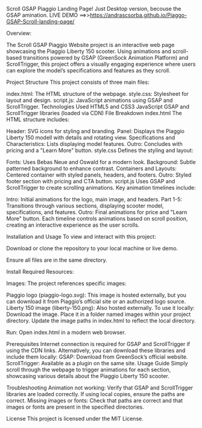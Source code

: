 

Scroll GSAP Piaggio Landing Page! 
Just Desktop version, becouse the GSAP amination.
LIVE DEMO ==>>https://andrascsorba.github.io/Piaggo-GSAP-Scroll-landing-page/

Overview:


The Scroll GSAP Piaggio Website project is an interactive web page showcasing the Piaggio Liberty 150 scooter. Using animations and scroll-based transitions powered by GSAP (GreenSock Animation Platform) and ScrollTrigger, this project offers a visually engaging experience where users can explore the model’s specifications and features as they scroll.

Project Structure
This project consists of three main files:

index.html: The HTML structure of the webpage.
style.css: Stylesheet for layout and design.
script.js: JavaScript animations using GSAP and ScrollTrigger.
Technologies Used
HTML5 and CSS3
JavaScript
GSAP and ScrollTrigger libraries (loaded via CDN)
File Breakdown
index.html
The HTML structure includes:

Header: SVG icons for styling and branding.
Panel: Displays the Piaggio Liberty 150 modell with details and rotating view.
Specifications and Characteristics: Lists displaying model features.
Outro: Concludes with pricing and a "Learn More" button.
style.css
Defines the styling and layout:

Fonts: Uses Bebas Neue and Oswald for a modern look.
Background: Subtle patterned background to enhance contrast.
Containers and Layouts: Centered container with styled panels, headers, and footers.
Outro: Styled footer section with pricing and CTA button.
script.js
Uses GSAP and ScrollTrigger to create scrolling animations. Key animation timelines include:

Intro: Initial animations for the logo, main image, and headers.
Part 1-5: Transitions through various sections, displaying scooter model, specifications, and features.
Outro: Final animations for price and "Learn More" button.
Each timeline controls animations based on scroll position, creating an interactive experience as the user scrolls.

Installation and Usage
To view and interact with this project:

Download or clone the repository to your local machine or live demo.

Ensure all files are in the same directory.

Install Required Resources:

Images: The project references specific images:

Piaggio logo (piaggio-logo.svg): This image is hosted externally, but you can download it from Piaggio’s official site or an authorized logo source.
Liberty 150 image (liberty-150.png): Also hosted externally. To use it locally:
Download the image.
Place it in a folder named images within your project directory.
Update the image paths in index.html to reflect the local directory.

Run: Open index.html in a modern web browser.

Prerequisites
Internet connection is required for GSAP and ScrollTrigger if using the CDN links. Alternatively, you can download these libraries and include them locally:
GSAP: Download from GreenSock’s official website.
ScrollTrigger: Available as a plugin on the same site.
Usage Guide
Simply scroll through the webpage to trigger animations for each section, showcasing various details about the Piaggio Liberty 150 scooter.

Troubleshooting
Animation not working: Verify that GSAP and ScrollTrigger libraries are loaded correctly. If using local copies, ensure the paths are correct.
Missing images or fonts: Check that paths are correct and that images or fonts are present in the specified directories.

License
This project is licensed under the MIT License.
